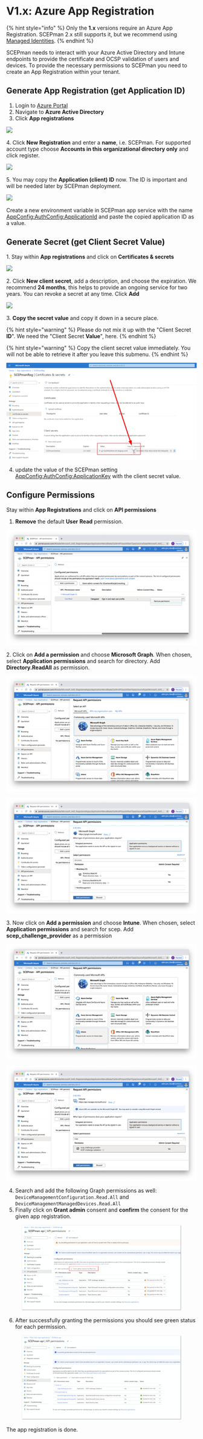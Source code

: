 # V1.x: Azure App Registration

{% hint style="info" %}
Only the **1.x** versions require an Azure App Registration. SCEPman 2.x still supports it, but we recommend using [Managed Identities](../../scepman-configuration/post-installation-config.md).
{% endhint %}

SCEPman needs to interact with your Azure Active Directory and Intune endpoints to provide the certificate and OCSP validation of users and devices. To provide the necessary permissions to SCEPman you need to create an App Registration within your tenant.

## Generate App Registration (get Application ID)

1. Login to [Azure Portal](https://portal.azure.com)
2. Navigate to **Azure Active Directory**
3. Click **App registrations**

![](../../.gitbook/assets/2021-07-23-08\_47\_59-app-registrations-microsoft-azure-and-2-more-pages-c4a8-ehamed-microsoft-.png)

4\. Click **New Registration** and enter a **name**, i.e. SCEPman. For supported account type choose **Accounts in this organizational directory only** and click register.

![](../../.gitbook/assets/2021-07-23-08\_49\_37-register-an-application-microsoft-azure-and-2-more-pages-c4a8-ehamed-micro.png)

5\. You may copy the **Application (client) ID** now. The ID is important and will be needed later by SCEPman deployment.

![](../../.gitbook/assets/2021-07-23-08\_50\_59-scepmanreg-microsoft-azure-and-2-more-pages-c4a8-ehamed-microsoft-edge.png)

Create a new environment variable in SCEPman app service with the name [AppConfig:AuthConfig:ApplicationId](../../advanced-configuration/application-settings/azure-ad.md#appconfig-authconfig-applicationid) and paste the copied application ID as a value.

## Generate Secret (get Client Secret Value)

1\. Stay within **App registrations** and click on **Certificates & secrets**

![](../../.gitbook/assets/2021-07-23-08\_52\_08-scepmanreg-microsoft-azure-and-2-more-pages-c4a8-ehamed-microsoft-edge.png)

2\. Click **New client secret**, add a description, and choose the expiration. We recommend **24 months**, this helps to provide an ongoing service for two years. You can revoke a secret at any time. Click **Add**

![](../../.gitbook/assets/2021-07-23-09\_06\_11-azure-app-registration-scepman-docs-and-1-more-page-work-microsoft-edge.png)

3\. **Copy the secret value** and copy it down in a secure place.

{% hint style="warning" %}
Please do not mix it up with the "Client Secret **ID**". We need the "Client Secret **Value**", here.
{% endhint %}

{% hint style="warning" %}
Copy the client secret value immediately. You will not be able to retrieve it after you leave this submenu.
{% endhint %}

![](<../../.gitbook/assets/image (18).png>)

4. update the value of the SCEPman setting [AppConfig:AuthConfig:ApplicationKey](../../advanced-configuration/application-settings/azure-ad.md#appconfig-authconfig-applicationkey) with the client secret value.

## Configure Permissions

Stay within **App Registrations** and click on **API permissions**

1. **Remove** the default **User** **Read** permission.

![](../../.gitbook/assets/screenshot-2020-02-03-at-10.54.48.png)

2\. Click on **Add a permission** and choose **Microsoft Graph**. When chosen, select **Application permissions** and search for directory. Add **Directory.ReadAll** as permission.

![](../../.gitbook/assets/app-permission-graph.png)

![](../../.gitbook/assets/app-permission-directory-read.png)

3\. Now click on **Add a permission** and choose **Intune**. When chosen, select **Application permissions** and search for scep. Add **scep\_challenge\_provider** as a permission

![](../../.gitbook/assets/app-permission-intune.png)

![](../../.gitbook/assets/app-permission-scep.png)

4. Search and add the following Graph permissions as well: `DeviceManagementConfiguration.Read.All` and `DeviceManagementManagedDevices.Read.All`
5. &#x20;Finally click on **Grant admin** consent and **confirm** the consent for the given app registration.

<figure><img src="../../.gitbook/assets/2024-03-13 12_10_27-SCEPman-api.png" alt=""><figcaption></figcaption></figure>

6. After successfully granting the permissions you should see green status for each permission.

<figure><img src="../../.gitbook/assets/2024-03-13 12_12_18-SCEPman-api.png" alt=""><figcaption></figcaption></figure>

The app registration is done.
